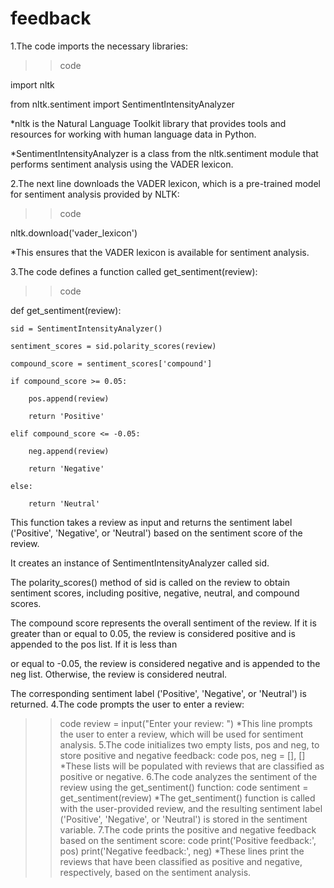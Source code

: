 # feedback

1.The code imports the necessary libraries:

>>code

import nltk

from nltk.sentiment import SentimentIntensityAnalyzer

*nltk is the Natural Language Toolkit library that provides tools and resources for working with human language data in Python.

*SentimentIntensityAnalyzer is a class from the nltk.sentiment module that performs sentiment analysis using the VADER lexicon.

2.The next line downloads the VADER lexicon, which is a pre-trained model for sentiment analysis provided by NLTK:

>>code

nltk.download('vader_lexicon')

*This ensures that the VADER lexicon is available for sentiment analysis.

3.The code defines a function called get_sentiment(review):

>>code

def get_sentiment(review):

    sid = SentimentIntensityAnalyzer()
    
    sentiment_scores = sid.polarity_scores(review)
    
    compound_score = sentiment_scores['compound']
    
    if compound_score >= 0.05:
    
        pos.append(review)
        
        return 'Positive'
    
    elif compound_score <= -0.05:
    
        neg.append(review)
        
        return 'Negative'
    
    else:
        
        return 'Neutral'

This function takes a review as input and returns the sentiment label ('Positive', 'Negative', or 'Neutral') based on the sentiment score of the review.

It creates an instance of SentimentIntensityAnalyzer called sid.

The polarity_scores() method of sid is called on the review to obtain sentiment scores, including positive, negative, neutral, and compound scores.

The compound score represents the overall sentiment of the review. If it is greater than or equal to 0.05, the review is considered positive and is appended to the pos list. If it is less than 

or equal to -0.05, the review is considered negative and is appended to the neg list. Otherwise, the review is considered neutral.

The corresponding sentiment label ('Positive', 'Negative', or 'Neutral') is returned.
4.The code prompts the user to enter a review:
>>code
review = input("Enter your review: ")
*This line prompts the user to enter a review, which will be used for sentiment analysis.
5.The code initializes two empty lists, pos and neg, to store positive and negative feedback:
>>code
pos, neg = [], []
*These lists will be populated with reviews that are classified as positive or negative.
6.The code analyzes the sentiment of the review using the get_sentiment() function:
>>code
sentiment = get_sentiment(review)
*The get_sentiment() function is called with the user-provided review, and the resulting sentiment label ('Positive', 'Negative', or 'Neutral') is stored in the sentiment variable.
7.The code prints the positive and negative feedback based on the sentiment score:
>>code
print('Positive feedback:', pos)
print('Negative feedback:', neg)
*These lines print the reviews that have been classified as positive and negative, respectively, based on the sentiment analysis.
